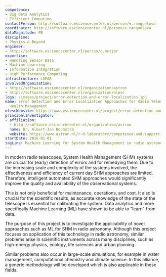 ```yaml
---
competence:
- Big Data Analytics
- Efficient Computing
contactPerson: http://software.esciencecenter.nl/person/e.ranguelova
coordinator: http://software.esciencecenter.nl/person/e.ranguelova
dataMagnitude: PB
discipline:
- Physics & Beyond
engineer:
- http://software.esciencecenter.nl/person/c.meijer
expertise:
- Handling Sensor Data
- Machine Learning
- Information Integration
- High Performance Computing
infrastructure: LOFAR
involvedOrganization:
- http://software.esciencecenter.nl/organization/astron
- http://software.esciencecenter.nl/organization/nlesc
logo: /images/project/error-detection-and-error-localization.jpg
name: Error Detection and Error Localization Approaches for Radio Telescope System
  Health Management
nlescWebsite: https://www.esciencecenter.nl/project/error-detection-and-error-localization
principalInvestigator:
- affiliation:
  - http://software.esciencecenter.nl/organization/astron
  name: Dr. Albert-Jan Boonstra
  website: https://www.astron.nl/r-d-laboratory/competence-and-support-groups/staff/albert-jan-boonstra/albert-jan-boonstra
startDate: 2016-01-01
tagLine: Machine Learning for System Health Management in radio astronomy
---
```

In modern radio telescopes, System Health Management (SHM) systems are
crucial for (early) detection of errors and for remedying them. Due to
the increasing scale and complexity of the systems involved, the
effectiveness and efficiency of current day SHM approaches are
limited. Therefore, intelligent automated SHM approaches would
significantly improve the quality and availability of the
observational systems.

This is not only beneficial for maintenance, operations, and cost. It
also is crucial for the scientific results, as accurate knowledge of
the state of the telescope is essential for calibrating the
system. Data analytics and more specifically Machine Learning (ML)
have shown to be able to "learn" from data.

The purpose of this project is to investigate the applicability of
novel approaches such as ML for SHM in radio astronomy. Although this
project focuses on application of this technology in radio astronomy,
similar problems arise in scientific instruments across many
disciplines, such as high-energy physics, ecology, life sciences and
urban planning.


Similar problems also occur in large-scale simulations, for example in
water management, computational chemistry and climate science. In this
alliance, a generic methodology will be developed which is also
applicable in these fields.
